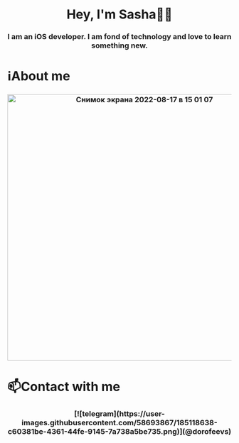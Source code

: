 <h1 align="center">Hey, I'm Sasha👨‍💻</a> 
<h3 align="center">I am an iOS developer. I am fond of technology and love to learn something new.</h3>

<h1 align="left">ℹ️About me</a>
<h3 align="center"><img width="600" alt="Снимок экрана 2022-08-17 в 15 01 07" src="https://user-images.githubusercontent.com/58693867/185113896-cdc7ec98-b06c-4e9e-9a0a-9fce9f7b8fba.png"></h3>

<h1 align="left">📫Contact with me</a>
<h3 align="center">[![telegram](https://user-images.githubusercontent.com/58693867/185118638-c60381be-4361-44fe-9145-7a738a5be735.png)](@dorofeevs)</h3>

  
<!--
**dorofeeevs/dorofeeevs** is a ✨ _special_ ✨ repository because its `README.md` (this file) appears on your GitHub profile.

Here are some ideas to get you started:

- 🔭 I’m currently working on ...
- 🌱 I’m currently learning ...
- 👯 I’m looking to collaborate on ...
- 🤔 I’m looking for help with ...
- 💬 Ask me about ...
- 📫 How to reach me: ...
- 😄 Pronouns: ...
- ⚡ Fun fact: ...
-->
